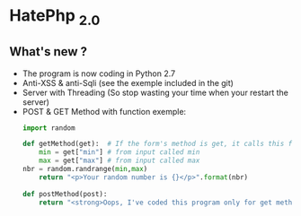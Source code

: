 # HatePhp <sub>2.0</sub>



## What's new ?
* The program is now coding in Python 2.7
* Anti-XSS & anti-Sqli (see the exemple included in the git)
* Server with Threading (So stop wasting your time when your restart the server)
* POST & GET Method with function exemple:
	```python
    import random
    
    def getMethod(get):  # If the form's method is get, it calls this function
    	min = get["min"] # from input called min
        max = get["max"] # from input called max
   	nbr = random.randrange(min,max)
        return "<p>Your random number is {}</p>".format(nbr)
        
    def postMethod(post):
    	return "<strong>Oops, I've coded this program only for get method</strong>"
	```
    
